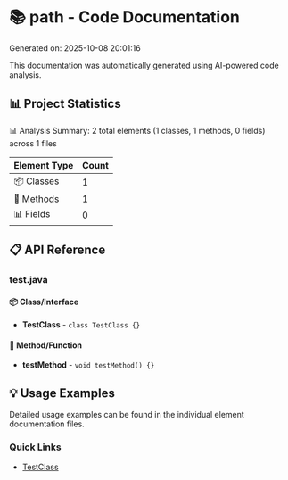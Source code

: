 # 📚 path - Code Documentation

Generated on: 2025-10-08 20:01:16

This documentation was automatically generated using AI-powered code analysis.

## 📊 Project Statistics

📊 Analysis Summary: 2 total elements (1 classes, 1 methods, 0 fields) across 1 files

| Element Type | Count |
|--------------|-------|
| 📦 Classes | 1 |
| 🔧 Methods | 1 |
| 📊 Fields | 0 |

## 📋 API Reference

### test.java

#### 📦 Class/Interface

- **TestClass** - `class TestClass {}`

#### 🔧 Method/Function

- **testMethod** - `void testMethod() {}`

## 💡 Usage Examples

Detailed usage examples can be found in the individual element documentation files.

### Quick Links

- [TestClass](elements/class-TestClass.md)


